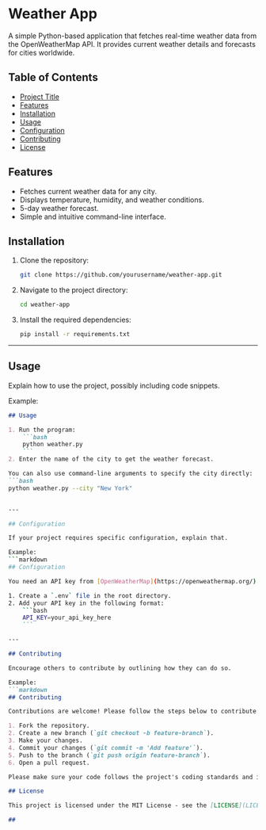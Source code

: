 # Weather App

A simple Python-based application that fetches real-time weather data from the OpenWeatherMap API. It provides current weather details and forecasts for cities worldwide.

## Table of Contents

- [Project Title](#project-title)
- [Features](#features)
- [Installation](#installation)
- [Usage](#usage)
- [Configuration](#configuration)
- [Contributing](#contributing)
- [License](#license)

## Features

- Fetches current weather data for any city.
- Displays temperature, humidity, and weather conditions.
- 5-day weather forecast.
- Simple and intuitive command-line interface.

## Installation

1. Clone the repository:
    ```bash
    git clone https://github.com/yourusername/weather-app.git
    ```
2. Navigate to the project directory:
    ```bash
    cd weather-app
    ```
3. Install the required dependencies:
    ```bash
    pip install -r requirements.txt
    ```

---

## Usage

Explain how to use the project, possibly including code snippets.

Example:
```markdown
## Usage

1. Run the program:
    ```bash
    python weather.py
    ```
2. Enter the name of the city to get the weather forecast.

You can also use command-line arguments to specify the city directly:
```bash
python weather.py --city "New York"


---

## Configuration

If your project requires specific configuration, explain that.

Example:
```markdown
## Configuration

You need an API key from [OpenWeatherMap](https://openweathermap.org/) to use this application.

1. Create a `.env` file in the root directory.
2. Add your API key in the following format:
    ```bash
    API_KEY=your_api_key_here
    ```

---

## Contributing

Encourage others to contribute by outlining how they can do so.

Example:
```markdown
## Contributing

Contributions are welcome! Please follow the steps below to contribute:

1. Fork the repository.
2. Create a new branch (`git checkout -b feature-branch`).
3. Make your changes.
4. Commit your changes (`git commit -m 'Add feature'`).
5. Push to the branch (`git push origin feature-branch`).
6. Open a pull request.

Please make sure your code follows the project's coding standards and includes tests.

## License

This project is licensed under the MIT License - see the [LICENSE](LICENSE) file for details.

## 